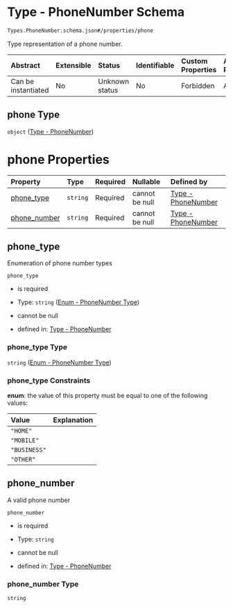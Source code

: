 # Type - PhoneNumber Schema

```txt
Types.PhoneNumber.schema.json#/properties/phone
```

Type representation of a phone number.

| Abstract            | Extensible | Status         | Identifiable | Custom Properties | Additional Properties | Access Restrictions | Defined In                                                                          |
| :------------------ | :--------- | :------------- | :----------- | :---------------- | :-------------------- | :------------------ | :---------------------------------------------------------------------------------- |
| Can be instantiated | No         | Unknown status | No           | Forbidden         | Allowed               | none                | [Issuer.schema.json\*](../schema/objects/Issuer.schema.json "open original schema") |

## phone Type

`object` ([Type - PhoneNumber](issuer-properties-type---phonenumber.md))

# phone Properties

| Property                      | Type     | Required | Nullable       | Defined by                                                                                                                       |
| :---------------------------- | :------- | :------- | :------------- | :------------------------------------------------------------------------------------------------------------------------------- |
| [phone_type](#phone_type)     | `string` | Required | cannot be null | [Type - PhoneNumber](phonenumber-1-properties-enum---phonenumber-type.md "Enums.PhoneNumber.schema.json#/properties/phone_type") |
| [phone_number](#phone_number) | `string` | Required | cannot be null | [Type - PhoneNumber](phonenumber-1-properties-phone_number.md "Types.PhoneNumber.schema.json#/properties/phone_number")          |

## phone_type

Enumeration of phone number types

`phone_type`

- is required

- Type: `string` ([Enum - PhoneNumber Type](phonenumber-1-properties-enum---phonenumber-type.md))

- cannot be null

- defined in: [Type - PhoneNumber](phonenumber-1-properties-enum---phonenumber-type.md "Enums.PhoneNumber.schema.json#/properties/phone_type")

### phone_type Type

`string` ([Enum - PhoneNumber Type](phonenumber-1-properties-enum---phonenumber-type.md))

### phone_type Constraints

**enum**: the value of this property must be equal to one of the following values:

| Value        | Explanation |
| :----------- | :---------- |
| `"HOME"`     |             |
| `"MOBILE"`   |             |
| `"BUSINESS"` |             |
| `"OTHER"`    |             |

## phone_number

A valid phone number

`phone_number`

- is required

- Type: `string`

- cannot be null

- defined in: [Type - PhoneNumber](phonenumber-1-properties-phone_number.md "Types.PhoneNumber.schema.json#/properties/phone_number")

### phone_number Type

`string`
